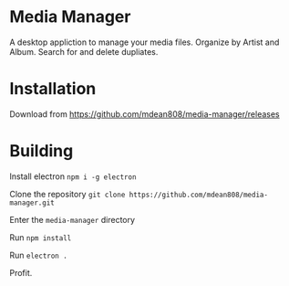 # Media Manager
A desktop appliction to manage your media files. Organize by Artist and Album. Search for and delete dupliates.

# Installation

Download from https://github.com/mdean808/media-manager/releases

# Building

Install electron `npm i -g electron`

Clone the repository `git clone https://github.com/mdean808/media-manager.git`

Enter the `media-manager` directory

Run `npm install`

Run `electron .`

Profit.

